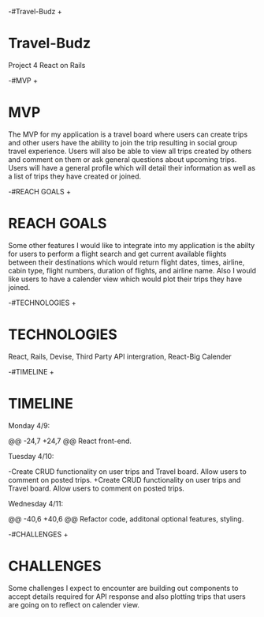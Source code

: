 -#Travel-Budz
+<h1>Travel-Budz</h1>
 Project 4 React on Rails
 
-#MVP
+<h1>MVP</h1>
  
  The MVP for my application is a travel board where users can create trips and other users have the ability to join the trip resulting in social group travel experience. Users will also be able to view all trips created by others and comment on them or ask general questions about upcoming trips. Users will have a general profile which will detail their information as well as a list of trips they have created or joined.
 
-#REACH GOALS
+<h1>REACH GOALS</h1>
 
  Some other features I would like to integrate into my application is the abilty for users to perform a flight search and get current available flights between their destinations which would return flight dates, times, airline, cabin type, flight numbers, duration of flights, and airline name.
  Also I would like users to have a calender view which would plot their trips they have joined.
 
 
-#TECHNOLOGIES
+<h1>TECHNOLOGIES</h1>
 
 React, Rails, Devise, Third Party API intergration, React-Big Calender
 
-#TIMELINE
+<h1>TIMELINE</h1>
 
 Monday 4/9:
 
@@ -24,7 +24,7 @@ React front-end.
 
 Tuesday 4/10:
 
-Create CRUD functionality on user trips 			and Travel board. Allow users to comment on posted trips.
+Create CRUD functionality on user trips and Travel board. Allow users to comment on posted trips.
 
 Wednesday 4/11: 
 
@@ -40,6 +40,6 @@ Refactor code, additonal optional features, styling.
 
 
 
-#CHALLENGES
+<h1>CHALLENGES</h1>
 
 Some challenges I expect to encounter are building out components to accept details required for API response and also plotting trips that users are going on to reflect on calender view.